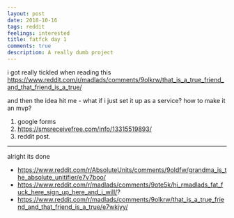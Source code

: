 ```yaml
---
layout: post
date: 2018-10-16
tags: reddit
feelings: interested
title: fatfck day 1
comments: true
description: A really dumb project
---
```


i got really tickled when reading this https://www.reddit.com/r/madlads/comments/9olkrw/that_is_a_true_friend_and_that_friend_is_a_true/

and then the idea hit me - what if i just set it up as a service? how to make it an mvp?

1. google forms
2. https://smsreceivefree.com/info/13315519893/
3. reddit post.


---

alright its done

- https://www.reddit.com/r/AbsoluteUnits/comments/9oldfw/grandma_is_the_absolute_unitifier/e7v7boo/
- https://www.reddit.com/r/madlads/comments/9ote5k/hi_rmadlads_fat_fuck_here_sign_up_here_and_i_will/?
- https://www.reddit.com/r/madlads/comments/9olkrw/that_is_a_true_friend_and_that_friend_is_a_true/e7wkjyy/

